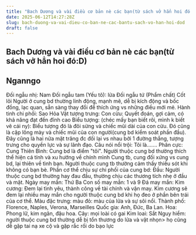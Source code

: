 ```yaml
---
title: "Bach Dương và vài điều cơ bản nè các bạn(từ sách vở hẳn hoi đó:D)"
date: 2025-06-12T14:27:28Z
slug: bach-duong-va-vai-dieu-co-ban-ne-cac-bantu-sach-vo-han-hoi-dod
draft: false
---
```


## Bach Dương và vài điều cơ bản nè các bạn(từ sách vở hẳn hoi đó:D)

## Nganngo

Đối ngẫu nhị: Nam
Đối ngẫu tam (Yếu tô): lửa
Đối ngẫu tứ (Phẩm chất) Cốt lõi
      Người ở cung bd thường linh động, mạnh mẽ, dễ bị kích động và bốc đồng, lạc quan, sẵn sàng thay đổi để thích         ứng vs những điều mới mẻ.
Hành tinh chi phối: Sao Hỏa
Vật tượng trưng: Con cừu: Quyết đoán, gợi cảm, có khả năng đạt đến đỉnh cao
Biểu tượng: (chéc mấy bạn biết rôi, mình k biết vẽ cái ny): Biểu tượng đó là đôi sừng và chiếc mũi dài của con cừu.            Đó cũng là cặp lông mày và chiếc mũi của con người(cung bd kiểm soát phần đầu). Đây cũng là hai nửa mặt              trăng đc đối lại vs nhau bởi 1 đường thẳng, tượng trưng cho quyền lực và sự lãnh đạo.
Câu nói nổi trội: Tôi là.......
Phân cực: Cung Thiên Bình:
       Cung bd là điểm "tôi". Người thuộc cung bd thường thích thể hiện cá tính và xu hướng về chính mình
       Cung tb, cung đối xứng vs cung bd, lại thiên về tình bạn. Người thuộc cung tb thường cảm thấy thiếu sót khi không có bạn bè.
Phần cơ thể chịu sự chi phối của cung bd: Đầu: Người thuộc cung bd thường hay đau đầu, thường chịu các thương tích nhẹ ở đầu và mặt.
Ngày may mắn: Thứ Ba
Con số may mắn: 1 và 9
Đá may mắn: Kim cương: Đem lại tình yêu, thành công về tài chính và vận may. Kim cương sẽ đem lại nhiều may mắn cho người thuộc cung bd khi họ đeo ở phần bên trái của cơ thể.
Màu đặc trưng: màu đỏ: màu của lửa và sự sôi nổi.
Thành phố: Florence, Naples, Verona, Marseilles
Quốc gia: Anh, Đức, Ba Lan.
Hoa: Phong lữ, kim ngân, đậu hoa.
Cây: mọi loài có gai
Kim loai: Sắt
Nguy hiểm: người thuộc cung bd thường dễ bị tổn thương do lửa và vật nhọn> họ cũng dễ gặp tai nạ xe cộ và gặp rắc rối do bạo lực